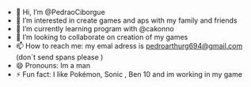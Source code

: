 - 👋 Hi, I’m @PedraoCiborgue
- 👀 I’m interested in create games and aps with my family and friends
- 🌱 I’m currently learning program with @cakonno
- 💞️ I’m looking to collaborate on creation of my games
- 📫 How to reach me: my emal adress is pedroarthurg694@gmail.com (don´t send spans please )
- 😄 Pronouns: Im a man
- ⚡ Fun fact: I like Pokémon, Sonic , Ben 10 and im working in my game
  

<!---
PedraoCiborgue/PedraoCiborgue is a ✨ special ✨ repository because its `README.md` (this file) appears on your GitHub profile.
You can click the Preview link to take a look at your changes.
--->
